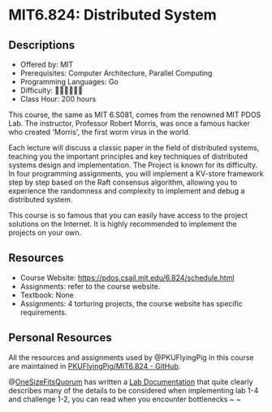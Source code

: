 # MIT6.824: Distributed System

## Descriptions

- Offered by: MIT
- Prerequisites: Computer Architecture, Parallel Computing
- Programming Languages: Go
- Difficulty: 🌟🌟🌟🌟🌟🌟
- Class Hour: 200 hours

This course, the same as MIT 6.S081, comes from the renowned MIT PDOS Lab. The instructor, Professor Robert Morris, was once a famous hacker who created 'Morris', the first worm virus in the world.

Each lecture will discuss a classic paper in the field of distributed systems, teaching you the important principles and key techniques of distributed systems design and implementation. The Project is known for its difficulty. In four programming assignments, you will implement a KV-store framework step by step based on the Raft consensus algorithm, allowing you to experience the randomness and complexity to implement and debug a distributed system.

This course is so famous that you can easily have access to the project solutions on the Internet. It is highly recommended to implement the projects on your own.

## Resources

- Course Website: <https://pdos.csail.mit.edu/6.824/schedule.html>
- Assignments: refer to the course website.
- Textbook: None
- Assignments: 4 torturing projects, the course website has specific requirements.

## Personal Resources

All the resources and assignments used by @PKUFlyingPig in this course are maintained in [PKUFlyingPig/MIT6.824 - GitHub](https://github.com/PKUFlyingPig/MIT6.824).

@[OneSizeFitsQuorum](https://github.com/OneSizeFitsQuorum) has written a [Lab Documentation](https://github.com/OneSizeFitsQuorum/MIT6.824-2021) that quite clearly describes many of the details to be considered when implementing lab 1-4 and challenge 1-2, you can read when you encounter bottlenecks ~ ~
